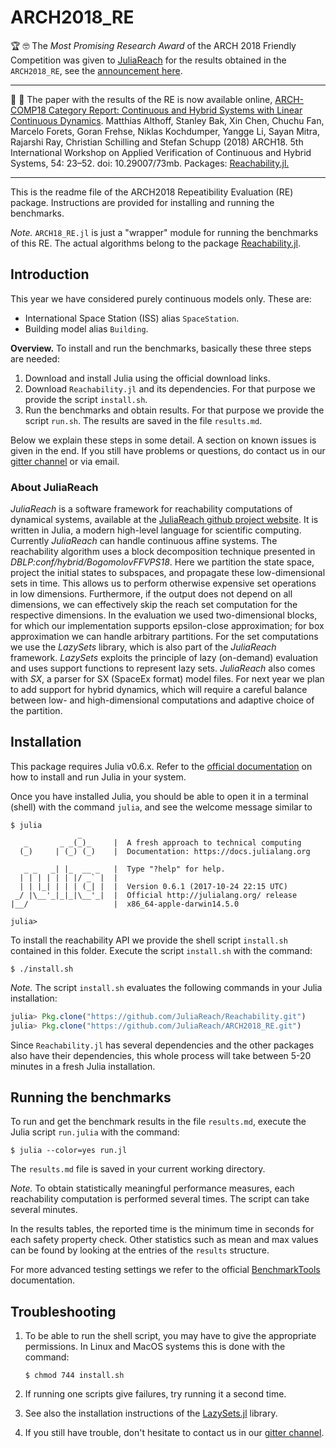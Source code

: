 # ARCH2018_RE

:trophy: :nerd_face: The *Most Promising Research Award* of the ARCH 2018 Friendly Competition was given to [JuliaReach](juliareach.org) for the results obtained in the `ARCH2018_RE`, see the [announcement here](https://cps-vo.org/node/55228).

---

:newspaper: :checkered_flag: The paper with the results of the RE is now available online, [ARCH-COMP18 Category Report: Continuous and Hybrid Systems with Linear Continuous Dynamics](https://easychair.org/publications/paper/4cGr). Matthias Althoff, Stanley Bak, Xin Chen, Chuchu Fan, Marcelo Forets, Goran Frehse, Niklas Kochdumper, Yangge Li, Sayan Mitra, Rajarshi Ray, Christian Schilling and Stefan Schupp (2018) ARCH18. 5th International Workshop on Applied Verification of Continuous and Hybrid Systems, 54: 23–52. doi: 10.29007/73mb. Packages: [Reachability.jl.](https://github.com/JuliaReach/Reachability.jl)

---

This is the readme file of the ARCH2018 Repeatibility Evaluation (RE) package.
Instructions are provided for installing and running the benchmarks.

*Note.* `ARCH18_RE.jl` is just a "wrapper" module for running the benchmarks of this RE.
The actual algorithms belong to the package [Reachability.jl](https://github.com/JuliaReach/Reachability.jl).

## Introduction

This year we have considered purely continuous models only. These are:

- International Space Station (ISS) alias `SpaceStation`.
- Building model alias `Building`.

**Overview.** To install and run the benchmarks, basically these three steps are needed:

1. Download and install Julia using the official download links.
2. Download `Reachability.jl` and its dependencies. For that purpose we provide the script `install.sh`.
3. Run the benchmarks and obtain results. For that purpose we provide the script `run.sh`. The results
   are saved in the file `results.md`.

Below we explain these steps in some detail. A section on known issues is given
in the end. If you still have problems or questions, do contact us in
our [gitter channel](https://gitter.im/JuliaReach/Lobby) or via email.

### About JuliaReach

*JuliaReach* is a software framework for reachability computations of dynamical systems, available at the [JuliaReach github project website](http://github.com/JuliaReach).
It is written in Julia, a modern high-level language for scientific computing.
Currently *JuliaReach* can handle continuous affine systems. The reachability algorithm uses a block decomposition technique presented in *DBLP:conf/hybrid/BogomolovFFVPS18*.
Here we partition the state space, project the initial states to subspaces, and propagate these low-dimensional sets in time. This allows us to perform otherwise expensive set operations in low dimensions. Furthermore, if the output does not depend on all dimensions, we can effectively skip the reach set computation for the respective dimensions. In the evaluation we used two-dimensional blocks, for which our implementation supports epsilon-close approximation; for box approximation we can handle arbitrary partitions.
For the set computations we use the *LazySets* library, which is also part of the *JuliaReach* framework.
*LazySets* exploits the principle of lazy (on-demand) evaluation and uses support functions to represent lazy sets.
*JuliaReach* also comes with *SX*, a parser for SX (SpaceEx format) model files.
For next year we plan to add support for hybrid dynamics, which will require a careful balance between low- and high-dimensional computations and adaptive choice of the partition.

## Installation

This package requires Julia v0.6.x. Refer to the [official documentation](https://julialang.org/downloads)
on how to install and run Julia in your system.

Once you have installed Julia, you should be able to open it in a terminal (shell)
with the command `julia`, and see the welcome message similar to


```
$ julia
               _
   _       _ _(_)_     |  A fresh approach to technical computing
  (_)     | (_) (_)    |  Documentation: https://docs.julialang.org

   _ _   _| |_  __ _   |  Type "?help" for help.
  | | | | | | |/ _` |  |
  | | |_| | | | (_| |  |  Version 0.6.1 (2017-10-24 22:15 UTC)
 _/ |\__'_|_|_|\__'_|  |  Official http://julialang.org/ release
|__/                   |  x86_64-apple-darwin14.5.0

julia>
```

To install the reachability API we provide the shell script `install.sh` contained
in this folder. Execute the script `install.sh` with the command:

```
$ ./install.sh
```

*Note.* The script `install.sh` evaluates the following commands in your Julia installation:

```julia
julia> Pkg.clone("https://github.com/JuliaReach/Reachability.git")
julia> Pkg.clone("https://github.com/JuliaReach/ARCH2018_RE.git")
```
Since `Reachability.jl` has several dependencies and the other packages also
have their dependencies, this whole process will take between 5-20 minutes in a
fresh Julia installation.

## Running the benchmarks

To run and get the benchmark results in the file `results.md`, execute the
Julia script `run.julia` with the command:

```
$ julia --color=yes run.jl
```

The `results.md` file is saved in your current working directory.

*Note.*  To obtain statistically meaningful performance measures, each reachability
computation is performed several times. The script can take several minutes.

In the results tables, the reported time is the minimum time in seconds for each
safety property check. Other statistics such as mean and max values can be found
by looking at the entries of the `results` structure.

For more advanced testing settings we refer to the official
[BenchmarkTools](https://github.com/JuliaCI/BenchmarkTools.jl/blob/master/doc/manual.md)
documentation.

## Troubleshooting

1. To be able to run the shell script, you may have to give the appropriate permissions.
   In Linux and MacOS systems this is done with the command:

   ```
   $ chmod 744 install.sh
   ```

2. If running one scripts give failures, try running it a second time.

3. See also the installation instructions of the [LazySets.jl](https://juliareach.github.io/LazySets.jl/latest/man/getting_started.html) library.

4. If you still have trouble, don't hesitate to contact us in our
[gitter channel](https://gitter.im/JuliaReach/Lobby).
